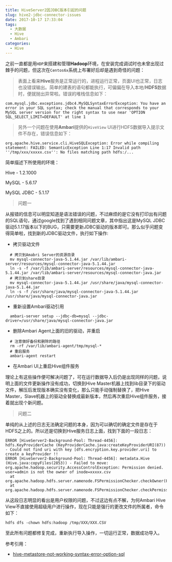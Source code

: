```yaml
---
title: HiveServer2因JDBC版本引起的问题
slug: hive2-jdbc-connector-issues
date: 2017-10-17 17:33:04
tags:
  - 大数据
  - Hive
  - Ambari
categories:
  - Hive
---
```




之前一直都是用`HDP`来搭建和管理**Hadoop**环境，在安装完成调试时也未曾出现过棘手的问题，但这次在`Centos6x`系统上布署好后却是遇到奇怪的问题：

> 表面上看来**Hive**服务是正常运行的，进程运行正常，页面UI也正常，日志也没错误输出。简单的建表的语句都能执行，可偏偏在导入本地/**HDFS**数据时，便就抛出异常啦。错误的堆栈信息如下：

```
com.mysql.jdbc.exceptions.jdbc4.MySQLSyntaxErrorException: You have an error in your SQL syntax; check the manual that corresponds to your MySQL server version for the right syntax to use near 'OPTION SQL_SELECT_LIMIT=DEFAULT' at line 1 
```

> 另外一个问题在使用**Ambari**提供的`HiveView` UI进行HDFS数据导入提示文件不存在，错误信息如下：

```
org.apache.hive.service.cli.HiveSQLException: Error while compiling statement: FAILED: SemanticException Line 1:17 Invalid path ''/tmp/xxx/xxxxx.csv'': No files matching path hdfs:/...
```

<!--more-->

简单描述下所使用的环境：

Hive - 1.2.1000

MySQL - 5.6.17

MySQL JDBC - 5.1.17



>  问题一

从报错的信息可以明显知道是语法错误的问题，不过麻烦的是它没有打印出有问题的SQL语句，通过google找到了遇到相同问题文章，其中指出这是MySQL JDBC驱动5.1.17版本以下的BUG，只需要更新JDBC驱动的版本即可。那么似乎问题变得简单啦，找到新的JDBC驱动文件，执行如下操作:

- 拷贝驱动文件


```shell
  # 拷贝到Amabri Server的资源目录
  mv mysql-connector-java-5.1.44.jar /var/lib/ambari-server/resources/mysql-connector-java-5.1.44.jar
  ln -s -f /var/lib/ambari-server/resources/mysql-connector-java-5.1.44.jar /var/lib/ambari-server/resources/mysql-connector-java.jar
  # 拷贝到share目录
  mv mysql-connector-java-5.1.44.jar /usr/share/java/mysql-connector-java-5.1.44.jar
  ln -s -f /usr/share/java/mysql-connector-java-5.1.44.jar /usr/share/java/mysql-connector-java.jar
```

- 重新设置Ambari驱动引用

```shell
  ambari-server setup --jdbc-db=mysql --jdbc-driver=/usr/share/java/mysql-connector-java.jar
```

- 删除Ambari Agent上面的旧的驱动，并重启

```shell
  # 注意做好备份和删除的路径
  rm -rf /var/lib/ambari-agent/tmp/mysql-* 
  # 重启服务
  ambari-agent restart
```

- 在Ambari UI上重启Hive组件服务


理论上有这些操作便可解决问题了，可在运行数据导入后仍是出现同样的问题，说明上面的文件更新操作没有成功，切换到Hive Master机器上找到lib目录下的驱动文件，解压后发现版本确实没有变化，那么只能手动强制替换了，把Hive Master，Slave机器上的驱动全替换成最新版本，然后再次重启Hive组件服务，接着就出现个新问题。


  > 问题二

  单纯的从上述的日志无法确定问题的本身，因为可以确切的确定文件是存在于HDFS之上的。所以还是切换到Hive服务日志上面，找到下面的一段日志：

  ```
  ERROR [HiveServer2-Background-Pool: Thread-4456]: hdfs.KeyProviderCache (KeyProviderCache.java:createKeyProviderURI(87)) - Could not find uri with key [dfs.encryption.key.provider.uri] to create a keyProvider !!
  ERROR [HiveServer2-Background-Pool: Thread-4456]: metadata.Hive (Hive.java:copyFiles(2853)) - Failed to move: org.apache.hadoop.security.AccessControlException: Permission denied. user=admin is not the owner of inode=xxxxx.csv
  	at org.apache.hadoop.hdfs.server.namenode.FSPermissionChecker.checkOwner(FSPermissionChecker.java:250)
  	at org.apache.hadoop.hdfs.server.namenode.FSPermissionChecker.checkPermission(FSPermissionChecker.java:227)
  ```

  从这段日志明显的看出是用户权限的问题，不过这边有点不解，为何Ambari Hive View不直接使用超级用户进行操作，现在只能是强行的更改文件的所属者，命令如下：

  ```
  hdfs dfs -chown hdfs:hadoop /tmp/XXX/XXX.CSV
  ```



至此所有问题都修复完成，重新执行导入操作，一切运行正常，数据成功导入。



参考引用：

- [hive-metastore-not-working-syntax-error-option-sql](https://community.hortonworks.com/articles/70912/hive-metastore-not-working-syntax-error-option-sql.html)
